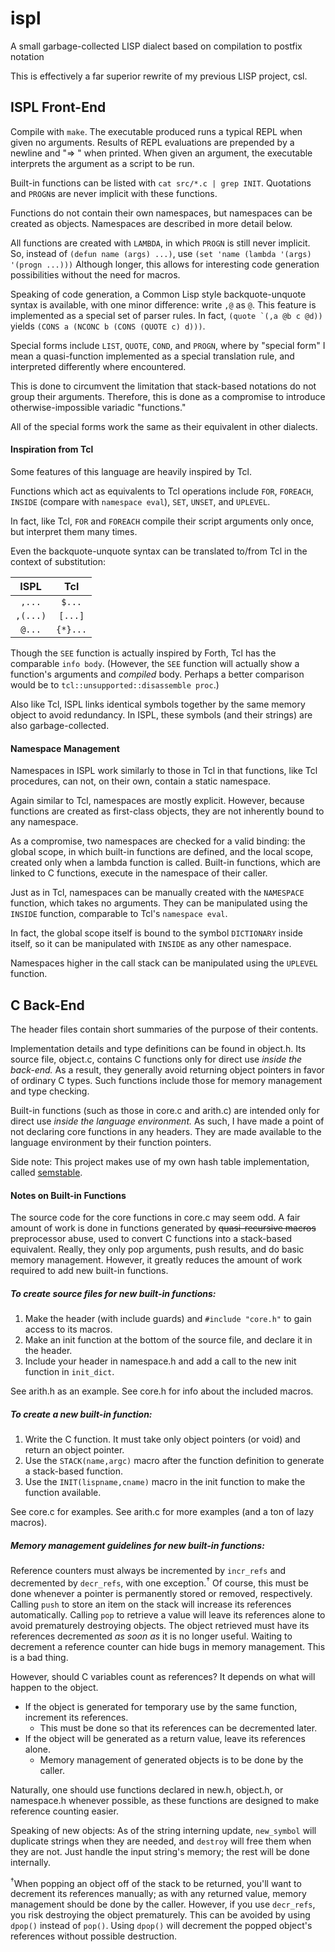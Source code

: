 # ispl
A small garbage-collected LISP dialect based on compilation to postfix notation

This is effectively a far superior rewrite of my previous LISP project, csl.

## ISPL Front-End

Compile with `make`.
The executable produced runs a typical REPL when given no arguments.
Results of REPL evaluations are prepended by a newline and "=> " when printed.
When given an argument, the executable interprets the argument as a script to be run.

Built-in functions can be listed with `cat src/*.c | grep INIT`.
Quotations and `PROGN`s are never implicit with these functions.

Functions do not contain their own namespaces, but namespaces can be created as objects.
Namespaces are described in more detail below.

All functions are created with `LAMBDA`, in which `PROGN` is still never implicit.
So, instead of `(defun name (args) ...)`, use `(set 'name (lambda '(args) '(progn ...)))`
Although longer, this allows for interesting code generation possibilities without the need for macros.

Speaking of code generation, a Common Lisp style backquote-unquote syntax is available,
with one minor difference: write `,@` as `@`.
This feature is implemented as a special set of parser rules.
In fact, ``` (quote `(,a @b c @d)) ``` yields `(CONS a (NCONC b (CONS (QUOTE c) d)))`.

Special forms include `LIST`, `QUOTE`, `COND`, and `PROGN`,
where by "special form" I mean a quasi-function implemented as a special translation rule,
and interpreted differently where encountered.

This is done to circumvent the limitation that stack-based notations do not group their arguments.
Therefore, this is done as a compromise to introduce otherwise-impossible variadic "functions."

All of the special forms work the same as their equivalent in other dialects.

#### Inspiration from Tcl
Some features of this language are heavily inspired by Tcl.

Functions which act as equivalents to Tcl operations include
`FOR`, `FOREACH`, `INSIDE` (compare with `namespace eval`), `SET`, `UNSET`, and `UPLEVEL`.

In fact, like Tcl, `FOR` and `FOREACH` compile their script arguments only once, but interpret them many times.

Even the backquote-unquote syntax can be translated to/from Tcl in the context of substitution:

| ISPL | Tcl |
| :-: | :-: |
| `,...` | `$...` |
| `,(...)` | `[...]` |
| `@...` | `{*}...` |

Though the `SEE` function is actually inspired by Forth, Tcl has the comparable `info body`.
(However, the `SEE` function will actually show a function's arguments and *compiled* body.
Perhaps a better comparison would be to `tcl::unsupported::disassemble proc`.)

Also like Tcl, ISPL links identical symbols together by the same memory object to avoid redundancy.
In ISPL, these symbols (and their strings) are also garbage-collected.

#### Namespace Management

Namespaces in ISPL work similarly to those in Tcl in that functions, like Tcl procedures,
can not, on their own, contain a static namespace.

Again similar to Tcl, namespaces are mostly explicit.
However, because functions are created as first-class objects,
they are not inherently bound to any namespace.

As a compromise, two namespaces are checked for a valid binding:
the global scope, in which built-in functions are defined,
and the local scope, created only when a lambda function is called.
Built-in functions, which are linked to C functions, execute in the namespace of their caller.

Just as in Tcl, namespaces can be manually created with the `NAMESPACE` function, which takes no arguments.
They can be manipulated using the `INSIDE` function, comparable to Tcl's `namespace eval`.

In fact, the global scope itself is bound to the symbol `DICTIONARY` inside itself,
so it can be manipulated with `INSIDE` as any other namespace.

Namespaces higher in the call stack can be manipulated using the `UPLEVEL` function.

## C Back-End

The header files contain short summaries of the purpose of their contents.

Implementation details and type definitions can be found in object.h.
Its source file, object.c, contains C functions only for direct use *inside the back-end.*
As a result, they generally avoid returning object pointers in favor of ordinary C types.
Such functions include those for memory management and type checking.

Built-in functions (such as those in core.c and arith.c)
are intended only for direct use *inside the language environment.*
As such, I have made a point of not declaring core functions in any headers.
They are made available to the language environment by their function pointers.

Side note: This project makes use of my own hash table implementation,
called [semstable](../../../semstable).

#### Notes on Built-in Functions

The source code for the core functions in core.c may seem odd.
A fair amount of work is done in functions generated by ~~quasi-recursive macros~~ preprocessor abuse,
used to convert C functions into a stack-based equivalent.
Really, they only pop arguments, push results, and do basic memory management.
However, it greatly reduces the amount of work required to add new built-in functions.

##### To create source files for new built-in functions:

1. Make the header (with include guards) and `#include "core.h"` to gain access to its macros.
3. Make an init function at the bottom of the source file, and declare it in the header.
2. Include your header in namespace.h and add a call to the new init function in `init_dict`.

See arith.h as an example. See core.h for info about the included macros.

##### To create a new built-in function:

1. Write the C function. It must take only object pointers (or void) and return an object pointer.
2. Use the `STACK(name,argc)` macro after the function definition to generate a stack-based function.
3. Use the `INIT(lispname,cname)` macro in the init function to make the function available.

See core.c for examples. See arith.c for more examples (and a ton of lazy macros).

##### Memory management guidelines for new built-in functions:
Reference counters must always be incremented by `incr_refs` and decremented by `decr_refs`,
with one exception.<sup>&dagger;</sup>
Of course, this must be done whenever a pointer is permanently stored or removed, respectively.
Calling `push` to store an item on the stack will increase its references automatically.
Calling `pop` to retrieve a value will leave its references alone to avoid prematurely destroying objects.
The object retrieved must have its references decremented *as soon as* it is no longer useful.
Waiting to decrement a reference counter can hide bugs in memory management. This is a bad thing.

However, should C variables count as references? It depends on what will happen to the object.

* If the object is generated for temporary use by the same function, increment its references.
  * This must be done so that its references can be decremented later.
* If the object will be generated as a return value, leave its references alone.
  * Memory management of generated objects is to be done by the caller.
  
Naturally, one should use functions declared in new.h, object.h, or namespace.h whenever possible,
as these functions are designed to make reference counting easier.

Speaking of new objects: As of the string interning update,
`new_symbol` will duplicate strings when they are needed, and `destroy` will free them when they are not.
Just handle the input string's memory; the rest will be done internally.
 
<sup>&dagger;</sup>When popping an object off of the stack to be returned,
you'll want to decrement its references manually;
as with any returned value, memory management should be done by the caller.
However, if you use `decr_refs`, you risk destroying the object prematurely.
This can be avoided by using `dpop()` instead of `pop()`.
Using `dpop()` will decrement the popped object's references without possible destruction.
